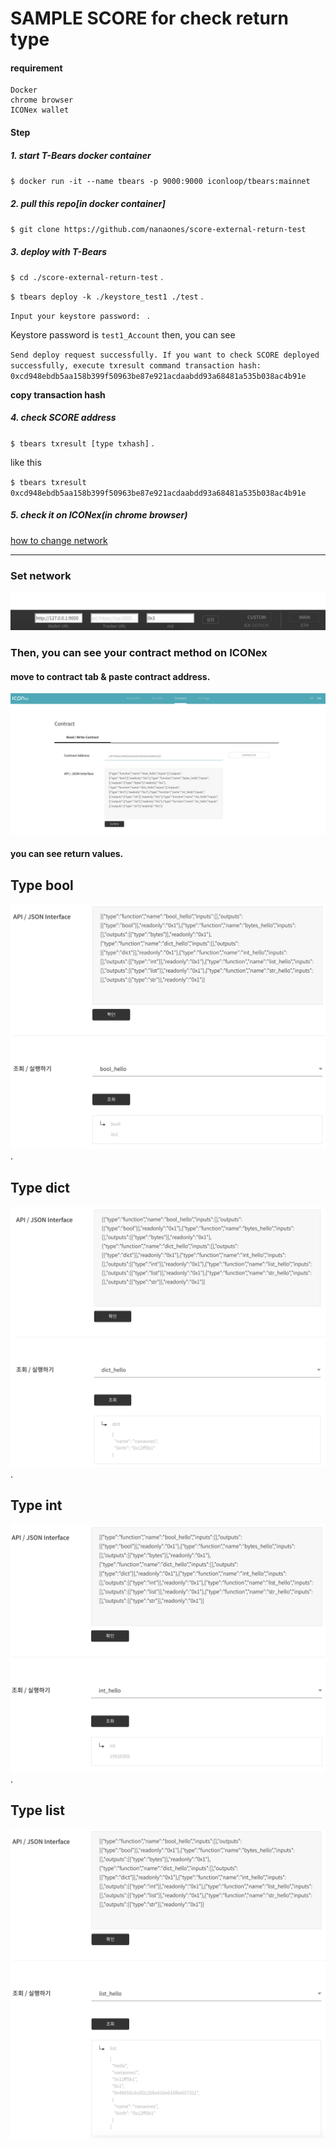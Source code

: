 
# SAMPLE SCORE for check return type

#### requirement 
```
Docker
chrome browser
ICONex wallet
```

#### Step
##### 1. start T-Bears docker container
`$ docker run -it --name tbears -p 9000:9000 iconloop/tbears:mainnet`  
##### 2. pull this repo[in docker container]
`$ git clone https://github.com/nanaones/score-external-return-test`
##### 3. deploy with T-Bears
`$ cd ./score-external-return-test` . 

`$ tbears deploy -k ./keystore_test1 ./test` . 

`Input your keystore password: ` . 

Keystore password is `test1_Account`
then, you can see


``
Send deploy request successfully.
If you want to check SCORE deployed successfully, execute txresult command
transaction hash: 0xcd948ebdb5aa158b399f50963be87e921acdaabdd93a68481a535b038ac4b91e
``
  
  
**copy transaction hash**


##### 4. check SCORE address
   `$ tbears txresult [type txhash]` . 
   
   like this  
   
   `$ tbears txresult 0xcd948ebdb5aa158b399f50963be87e921acdaabdd93a68481a535b038ac4b91e`

##### 5. check it on ICONex(in chrome browser)
   [how to change network](https://www.icondev.io/docs/how-to-change-network-in-iconex)


---

 ### Set network
 ![img](/pic/icon.png)



 ### Then, you can see your contract method on ICONex

 #### move to contract tab & paste contract address.  
 
 ![img](/pic/contract.png)



 #### you can see return values.  
 
 ## Type bool
 ![img](/pic/bool.png) . 
 
 ## Type dict
 ![img](/pic/dict.png) . 
 
 ## Type int
 ![img](/pic/int.png) . 
 
 ## Type list
 ![img](/pic/list.png)
    
